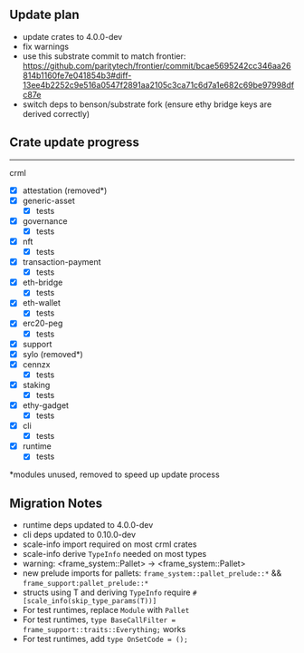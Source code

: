 ## Update plan
- update crates to 4.0.0-dev
- fix warnings
- use this substrate commit to match frontier: https://github.com/paritytech/frontier/commit/bcae5695242cc346aa26814b1160fe7e041854b3#diff-13ee4b2252c9e516a0547f2891aa2105c3ca71c6d7a1e682c69be97998dfc87e
- switch deps to benson/substrate fork (ensure ethy bridge keys are derived correctly)

## Crate update progress
---
crml
- [x] attestation (removed*)
- [x] generic-asset
    - [x] tests
- [x] governance
    - [x] tests
- [x] nft
    - [x] tests
- [x] transaction-payment
    - [x] tests
- [x] eth-bridge
    - [x] tests
- [x] eth-wallet
    - [x] tests
- [x] erc20-peg
    - [x] tests
- [x] support
- [x] sylo (removed*)
- [x] cennzx
    - [x] tests
- [x] staking
    - [x] tests
- [x] ethy-gadget
    - [x] tests
- [x] cli
    - [x] tests
- [x] runtime
    - [x] tests

*modules unused, removed to speed up update process

## Migration Notes

- runtime deps updated to 4.0.0-dev
- cli deps updated to 0.10.0-dev
- scale-info import required on most crml crates
- scale-info derive `TypeInfo` needed on most types
- warning: <frame_system::Pallet<T>> -> <frame_system::Pallet<T>>
- new prelude imports for pallets: `frame_system::pallet_prelude::*` && `frame_support:pallet_prelude::*`
- structs using T and deriving `TypeInfo` require `#[scale_info(skip_type_params(T))]`
- For test runtimes, replace `Module` with `Pallet`
- For test runtimes, `type BaseCallFilter = frame_support::traits::Everything;` works
- For test runtimes, add `type OnSetCode = ();`
